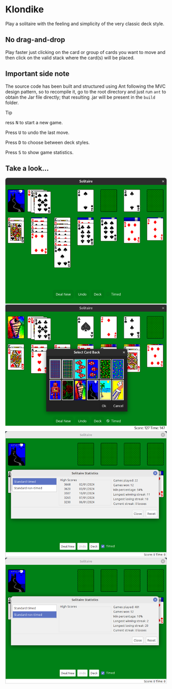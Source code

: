 # Klondike

Play a solitaire with the feeling and simplicity of the very classic deck style.

No drag-and-drop
----------------

Play faster just clicking on the card or group of cards you want to move and then click on the
valid stack where the card(s) will be placed.

Important side note
-------------------

The source code has been built and structured using Ant following the MVC design pattern, so
to recompile it, go to the root directory and just run `ant` to obtain the Jar file directly;
that resulting .jar will be present in the `build` folder.

> [!TIP]
> ress <kbd>N</kbd> to start a new game.

Press <kbd>U</kbd> to undo the last move.

Press <kbd>D</kbd> to choose between deck styles.

Press <kbd>S</kbd> to show game statistics.

Take a look...
--------------
![Snapshot1](https://github.com/rootpasss/klondike/blob/dev/preview/img1.png)
![Snapshot2](https://github.com/rootpasss/klondike/blob/dev/preview/img2.png)
![Snapshot3](https://github.com/rootpasss/klondike/blob/dev/preview/img3.png)
![Snapshot4](https://github.com/rootpasss/klondike/blob/dev/preview/img4.png)
